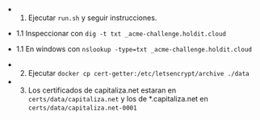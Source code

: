 
- 1. Ejecutar ```run.sh``` y seguir instrucciones.

- 1.1 Inspeccionar con ``` dig -t txt _acme-challenge.holdit.cloud ```
- 1.1 En windows con ``` nslookup -type=txt _acme-challenge.holdit.cloud ```

- 2. Ejecutar ```docker cp cert-getter:/etc/letsencrypt/archive ./data```

- 3. Los certificados de capitaliza.net estaran en `certs/data/capitaliza.net` y los de *.capitaliza.net en `certs/data/capitaliza.net-0001` 